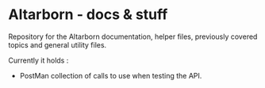 # Altarborn - docs & stuff
Repository for the Altarborn documentation, helper files, previously covered topics and general utility files.

Currently it holds : 
- PostMan collection of calls to use when testing the API.

